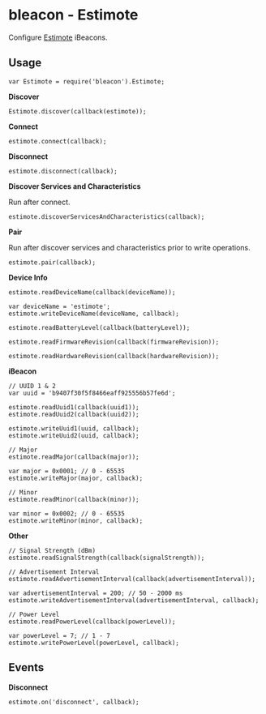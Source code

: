 bleacon - Estimote
==================

Configure [Estimote](http://estimote.com) iBeacons.


Usage
-----

    var Estimote = require('bleacon').Estimote;

__Discover__

    Estimote.discover(callback(estimote));

__Connect__

    estimote.connect(callback);

__Disconnect__

    estimote.disconnect(callback);

__Discover Services and Characteristics__

Run after connect.

    estimote.discoverServicesAndCharacteristics(callback);

__Pair__

Run after discover services and characteristics prior to write operations.

    estimote.pair(callback);

__Device Info__

    estimote.readDeviceName(callback(deviceName));

    var deviceName = 'estimote';
    estimote.writeDeviceName(deviceName, callback);

    estimote.readBatteryLevel(callback(batteryLevel));

    estimote.readFirmwareRevision(callback(firmwareRevision));

    estimote.readHardwareRevision(callback(hardwareRevision));

__iBeacon__

    // UUID 1 & 2
    var uuid = 'b9407f30f5f8466eaff925556b57fe6d';

    estimote.readUuid1(callback(uuid1));
    estimote.readUuid2(callback(uuid2));

    estimote.writeUuid1(uuid, callback);
    estimote.writeUuid2(uuid, callback);

    // Major
    estimote.readMajor(callback(major));

    var major = 0x0001; // 0 - 65535
    estimote.writeMajor(major, callback);

    // Minor
    estimote.readMinor(callback(minor));

    var minor = 0x0002; // 0 - 65535
    estimote.writeMinor(minor, callback);

__Other__

    // Signal Strength (dBm)
    estimote.readSignalStrength(callback(signalStrength));

    // Advertisement Interval
    estimote.readAdvertisementInterval(callback(advertisementInterval));

    var advertisementInterval = 200; // 50 - 2000 ms
    estimote.writeAdvertisementInterval(advertisementInterval, callback);

    // Power Level
    estimote.readPowerLevel(callback(powerLevel));

    var powerLevel = 7; // 1 - 7
    estimote.writePowerLevel(powerLevel, callback);

Events 
------

__Disconnect__

    estimote.on('disconnect', callback);
